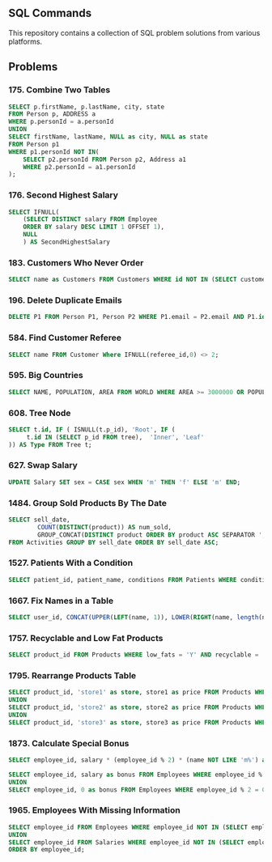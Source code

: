 ## SQL Commands
This repository contains a collection of SQL problem solutions from various platforms.

## Problems

### 175. Combine Two Tables
```sql
SELECT p.firstName, p.lastName, city, state 
FROM Person p, ADDRESS a
WHERE p.personId = a.personId
UNION
SELECT firstName, lastName, NULL as city, NULL as state 
FROM Person p1
WHERE p1.personId NOT IN(
    SELECT p2.personId FROM Person p2, Address a1 
    WHERE p2.personId = a1.personId 
);
```

### 176. Second Highest Salary
```sql
SELECT IFNULL(
    (SELECT DISTINCT salary FROM Employee 
    ORDER BY salary DESC LIMIT 1 OFFSET 1),
    NULL
    ) AS SecondHighestSalary 
```

### 183. Customers Who Never Order
```sql
SELECT name as Customers FROM Customers WHERE id NOT IN (SELECT customerId from Orders);
```

### 196. Delete Duplicate Emails
```sql
DELETE P1 FROM Person P1, Person P2 WHERE P1.email = P2.email AND P1.id > P2.id;
```

###  584. Find Customer Referee
```sql
SELECT name FROM Customer Where IFNULL(referee_id,0) <> 2; 
```

### 595. Big Countries
```sql
SELECT NAME, POPULATION, AREA FROM WORLD WHERE AREA >= 3000000 OR POPULATION >= 25000000;
```

### 608. Tree Node
```sql
SELECT t.id, IF ( ISNULL(t.p_id), 'Root', IF ( 
	 t.id IN (SELECT p_id FROM tree),  'Inner', 'Leaf'
)) AS Type FROM Tree t;
```

### 627. Swap Salary
```sql
UPDATE Salary SET sex = CASE sex WHEN 'm' THEN 'f' ELSE 'm' END;
```

### 1484. Group Sold Products By The Date
```sql
SELECT sell_date,
		COUNT(DISTINCT(product)) AS num_sold, 
		GROUP_CONCAT(DISTINCT product ORDER BY product ASC SEPARATOR ',') AS products
FROM Activities GROUP BY sell_date ORDER BY sell_date ASC;
```

### 1527. Patients With a Condition
```sql
SELECT patient_id, patient_name, conditions FROM Patients WHERE conditions LIKE "DIAB1%" OR conditions LIKE "% DIAB1%";
```

### 1667. Fix Names in a Table
```sql
SELECT user_id, CONCAT(UPPER(LEFT(name, 1)), LOWER(RIGHT(name, length(name) - 1))) as name FROM Users ORDER BY user_id;
```

### 1757. Recyclable and Low Fat Products
```sql
SELECT product_id FROM Products WHERE low_fats = 'Y' AND recyclable = 'Y';
```

### 1795. Rearrange Products Table
```sql
SELECT product_id, 'store1' as store, store1 as price FROM Products WHERE store1 IS NOT NULL
UNION
SELECT product_id, 'store2' as store, store2 as price FROM Products WHERE store2 IS NOT NULL
UNION
SELECT product_id, 'store3' as store, store3 as price FROM Products WHERE store3 IS NOT NULL;
```

### 1873. Calculate Special Bonus
```sql
SELECT employee_id, salary * (employee_id % 2) * (name NOT LIKE 'm%') as bonus FROM Employees order by employee_id;
```
```sql
SELECT employee_id, salary as bonus FROM Employees WHERE employee_id % 2 <> 1 AND name NOT LIKE 'm%'
UNION
SELECT employee_id, 0 as bonus FROM Employees WHERE employee_id % 2 = 0 OR name LIKE 'm%';
```

### 1965. Employees With Missing Information
```sql
SELECT employee_id FROM Employees WHERE employee_id NOT IN (SELECT employee_id FROM Salaries)
UNION
SELECT employee_id FROM Salaries WHERE employee_id NOT IN (SELECT employee_id FROM Employees)
ORDER BY employee_id;
```
